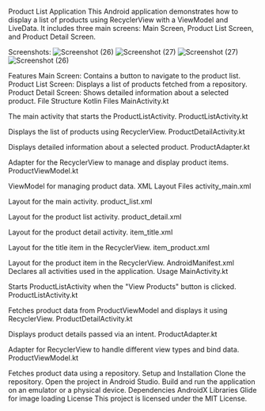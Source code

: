 Product List Application
This Android application demonstrates how to display a list of products using RecyclerView with a ViewModel and LiveData. It includes three main screens: Main Screen, Product List Screen, and Product Detail Screen.


Screenshots:
![Screenshot (26)](https://github.com/user-attachments/assets/5f727f4f-e32a-49de-ab5b-06a3e2c7ebef)
![Screenshot (27)](https://github.com/user-attachments/assets/b3335d8f-24f1-4d41-ae48-f011eac6fadc)
![Screenshot (27)](https://github.com/user-attachments/assets/52a5a6b4-ef14-45b4-9135-8742adad1714)
![Screenshot (26)](https://github.com/user-attachments/assets/9890f521-1949-4254-8642-77112715b91f)



Features
Main Screen: Contains a button to navigate to the product list.
Product List Screen: Displays a list of products fetched from a repository.
Product Detail Screen: Shows detailed information about a selected product.
File Structure
Kotlin Files
MainActivity.kt



The main activity that starts the ProductListActivity.
ProductListActivity.kt

Displays the list of products using RecyclerView.
ProductDetailActivity.kt

Displays detailed information about a selected product.
ProductAdapter.kt

Adapter for the RecyclerView to manage and display product items.
ProductViewModel.kt

ViewModel for managing product data.
XML Layout Files
activity_main.xml

Layout for the main activity.
product_list.xml

Layout for the product list activity.
product_detail.xml

Layout for the product detail activity.
item_title.xml

Layout for the title item in the RecyclerView.
item_product.xml

Layout for the product item in the RecyclerView.
AndroidManifest.xml
Declares all activities used in the application.
Usage
MainActivity.kt

Starts ProductListActivity when the "View Products" button is clicked.
ProductListActivity.kt

Fetches product data from ProductViewModel and displays it using RecyclerView.
ProductDetailActivity.kt

Displays product details passed via an intent.
ProductAdapter.kt

Adapter for RecyclerView to handle different view types and bind data.
ProductViewModel.kt

Fetches product data using a repository.
Setup and Installation
Clone the repository.
Open the project in Android Studio.
Build and run the application on an emulator or a physical device.
Dependencies
AndroidX Libraries
Glide for image loading
License
This project is licensed under the MIT License.

